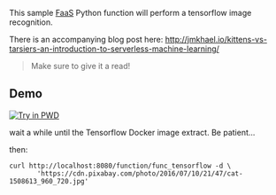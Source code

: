 This sample [FaaS](https://github.com/alexellis/faas) Python function will perform a tensorflow image recognition.

There is an accompanying blog post here: http://jmkhael.io/kittens-vs-tarsiers-an-introduction-to-serverless-machine-learning/

> Make sure to give it a read!

## Demo
[![Try in PWD](https://cdn.rawgit.com/play-with-docker/stacks/cff22438/assets/images/button.png)](http://play-with-docker.com/?stack=https://raw.githubusercontent.com/SantiagoRP7/faas-tensorflow/master/docker-compose.yml&stack_name=func)

wait a while until the Tensorflow Docker image extract. Be patient...

then:

```
curl http://localhost:8080/function/func_tensorflow -d \
       'https://cdn.pixabay.com/photo/2016/07/10/21/47/cat-1508613_960_720.jpg'
```
